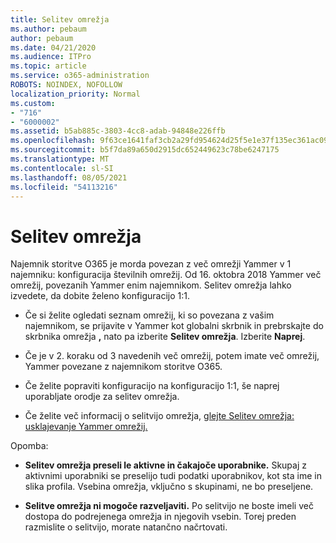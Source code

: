 ```yaml
---
title: Selitev omrežja
ms.author: pebaum
author: pebaum
ms.date: 04/21/2020
ms.audience: ITPro
ms.topic: article
ms.service: o365-administration
ROBOTS: NOINDEX, NOFOLLOW
localization_priority: Normal
ms.custom:
- "716"
- "6000002"
ms.assetid: b5ab885c-3803-4cc8-adab-94848e226ffb
ms.openlocfilehash: 9f63ce1641faf3cb2a29fd954624d25f5e1e37f135ec361ac09668086d78aa3e
ms.sourcegitcommit: b5f7da89a650d2915dc652449623c78be6247175
ms.translationtype: MT
ms.contentlocale: sl-SI
ms.lasthandoff: 08/05/2021
ms.locfileid: "54113216"
---
```

# <a name="network-migration"></a>Selitev omrežja

Najemnik storitve O365 je morda povezan z več omrežji Yammer v 1 najemniku: konfiguracija številnih omrežij. Od 16. oktobra 2018 Yammer več omrežij, povezanih Yammer enim najemnikom. Selitev omrežja lahko izvedete, da dobite želeno konfiguracijo 1:1.
  
- Če si želite ogledati seznam omrežij, ki so povezana z vašim najemnikom, se prijavite v Yammer kot globalni skrbnik in prebrskajte do skrbnika omrežja **,** nato pa izberite **Selitev omrežja**. Izberite **Naprej**.

- Če je v 2. koraku od 3 navedenih več omrežij, potem imate več omrežij, Yammer povezane z najemnikom storitve O365.

- Če želite popraviti konfiguracijo na konfiguracijo 1:1, še naprej uporabljate orodje za selitev omrežja.

- Če želite več informacij o selitvijo omrežja, [glejte Selitev omrežja: usklajevanje Yammer omrežij.](https://docs.microsoft.com/yammer/configure-your-yammer-network/consolidate-multiple-yammer-networks)

Opomba:
  
- **Selitev omrežja preseli le aktivne in čakajoče uporabnike.** Skupaj z aktivnimi uporabniki se preselijo tudi podatki uporabnikov, kot sta ime in slika profila. Vsebina omrežja, vključno s skupinami, ne bo preseljene.

- **Selitve omrežja ni mogoče razveljaviti.** Po selitvijo ne boste imeli več dostopa do podrejenega omrežja in njegovih vsebin. Torej preden razmislite o selitvijo, morate natančno načrtovati.
